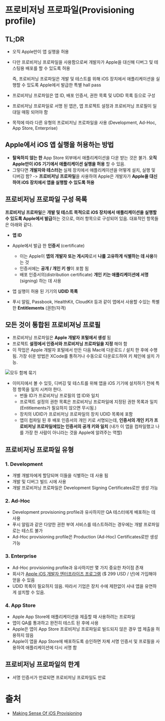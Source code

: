 # 프로비저닝 프로파일(Provisioning profile)

## TL;DR

- 오직 Apple만이 앱 실행을 허용

- 다만 프로비저닝 프로파일을 사용함으로써 개발자가 Apple을 대신해 디버그 및 테스팅용 배포를 할 수 있도록 허용

  즉, 프로비저닝 프로파일은 개발 및 테스트를 위해 iOS 장치에서 애플리케이션을 실행할 수 있도록 Apple에서 발급한 특별 hall pass

- 프로비저닝 프로파일은 앱 ID, 배포 인증서, 권한 목록 및 UDID 목록 등으로 구성

- 프로비저닝 프로파일로 서명 된 앱은, 앱 프로젝트 설정과 프로비저닝 프로필이 일대일 매핑 되어야 함

- 목적에 따라 다른 유형의 프로비저닝 프로파일을 사용 (Development, Ad-Hoc, App Store, Enterprise)


## Apple에서 iOS 앱 실행을 허용하는 방법

- **탈옥하지 않는 한**  App Store 외부에서 애플리케이션을 다운 받는 것은 불가. **오직 Apple만이 iOS 기기에서 애플리케이션 실행을 허용** 할 수 있음.
- 그렇다면 **개발자와 테스터는** 실제 장치에서 애플리케이션을 어떻게 설치, 실행 및 디버깅 함? -> **프로비저닝 프로파일**을 사용하여 Apple은 개발자가 **Apple을 대신하여 iOS 장치에서 앱을 실행할 수 있도록 허용** 

## 프로비저닝 프로파일 구성 목록

**프로비저닝 프로파일**은 **개발 및 테스트 목적으로 iOS 장치에서 애플리케이션을 실행할 수 있도록 Apple에서 발급**하는 것으로, 여러 항목으로 구성되어 있음. 대표적인 항목들은 아래와 같다.

- **앱 ID**  
- Apple에서 발급 한 **인증서** (certificate)

  - 이는 Apple이 **앱의 개발자 또는 게시자**로서 **나를 고유하게 식별하는 데 사용**하는 것
  - 인증서에는 **공개 / 개인 키 쌍**이 포함 됨
  - 배포 인증서의(distribution certificate) **개인 키는 애플리케이션에 서명** (signing) 하는 데 사용
- 앱 실행이 허용 된 기기의 **UDID 목록**
- 푸시 알림, Passbook, HealthKit, CloudKit 등과 같이 앱에서 사용할 수있는 특별한 **Entitlements** (권한/자격)

## 모든 것이 통합된 프로비져닝 프로필

- 프로비저닝 프로파일은 **Apple 개발자 포털에서 생성** 됨
- 프로젝트 **설정에서 인증서와 프로비저닝 프로파일을 지정** 해야 함
- 이 작업은 Apple 개발자 포털에서 만든 다음 Mac에 다운로드 / 설치 한 후에 수행 됨. 가장 쉬운 방법은 XCode를 통하거나 수동으로 다운로드하여 키 체인에 설치 가능.

![모두 함께 묶기](http://sharpmobilecode.com/wp-content/uploads/2015/01/App-To-Profile-Mapping1-1024x701.png)

- 이미지에서 볼 수 있듯, 디버깅 및 테스트를 위해 앱을 iOS 기기에 설치하기 전에 특정 항목을 일치 시켜야 한다.
  - 번들 ID가 프로비저닝 프로필의 앱 ID와 일치
  - 프로젝트 설정의 권한 목록은 프로비저닝 프로파일에 지정된 권한 목록과 일치 (Entitlements가 필요하지 않으면 무시됨.)
  - 장치의 UDID가 프로비저닝 프로파일의 장치 UDID 목록에 포함
  - 앱이 컴파일 된 후 배포 인증서의 개인 키로 서명되는데, **인증서의 개인 키가 프로비저닝 프로파일에있는 인증서의 공개 키와 일치** (내가 이 앱을 컴파일했고 나를 가장 한 사람이 아니라는 것을 Apple에 알려주는 역할)

## 프로비저닝 프로파일 유형

### 1. Development

- 개별 개발자에게 할당되며 이들을 식별하는 데 사용 됨
- 개발 및 디버그 빌드 시에 사용
- 개발 프로비저닝 프로파일은 Development Signing Certificates로만 생성 가능

### 2. Ad-Hoc

- Development provisioning profile과 유사하지만 QA 테스터에게 배포하는 데 사용
- 푸시 알림과 같은 다양한 권한 부여 서비스를 테스트하려는 경우에는 개발 프로파일로는 테스트 불가
- Ad-Hoc provisioning profile은 Production (Ad-Hoc) Certificates로만 생성 가능

### 3. Enterprise 

- Ad-Hoc provisioning profile과 유사하지만 몇 가지 중요한 차이점 존재
- 회사가 [Apple iOS 개발자 엔터프라이즈 프로그램](https://developer.apple.com/programs/ios/enterprise/) ($ 299 USD / 년)에 가입해야 얻을 수 있음
- UDID 목록이 필요하지 않음. 따라서 기업은 장치 수에 제한없이 사내 앱을 유연하게 설치할 수 있음.

### 4. App Store

- Apple App Store에 애플리케이션을 제출할 때 사용하려는 프로파일
- 앱이 QA를 통과하고 완전히 테스트 된 후에 사용
- Apple은 앱이 App Store 프로비저닝 프로파일로 빌드되지 않은 경우 앱 제출을 허용하지 않음
- Apple이 앱을 App Store에 배포하도록 승인하면 자체 서명 인증서 및 프로필을 사용하여 애플리케이션에 다시 서명 함

## 프로비저닝 프로파일의 한계

- 서명 인증서가 만료되면 프로비저닝 프로파일도 만료

# 출처

- [Making Sense Of iOS Provisioning](https://www.sharpmobilecode.com/making-sense-of-ios-provisioning/)


